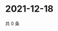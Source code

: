 # 2021-12-18

共 0 条

<!-- BEGIN WEIBO -->
<!-- 最后更新时间 Sat Dec 18 2021 19:07:11 GMT+0800 (China Standard Time) -->

<!-- END WEIBO -->
